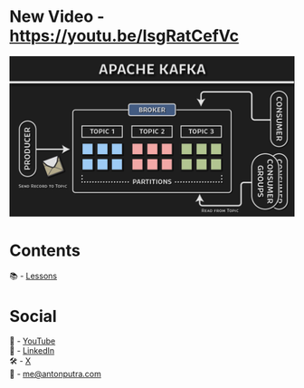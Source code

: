 # New Video - https://youtu.be/IsgRatCefVc

[<img src="assets/186.png?raw=true">](https://youtu.be/IsgRatCefVc)

# Contents

📚 - [Lessons](docs/contents.md)

# Social

🎥 - [YouTube](https://www.youtube.com/c/AntonPutra)  
💼 - [LinkedIn](https://www.linkedin.com/in/anton-putra)  
🛠️ - [X](https://x.com/antonvputra)  
📨 - me@antonputra.com  
